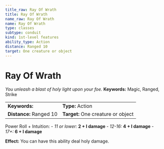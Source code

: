 ```yaml
---
title_raw: Ray Of Wrath
title: Ray Of Wrath
name_raw: Ray Of Wrath
name: Ray Of Wrath
type: classes
subtype: conduit
kind: 1st-level features
ability_type: Action
distance: Ranged 10
target: One creature or object
---
```


# Ray Of Wrath

*You unleash a blast of holy light upon your foe.* **Keywords:** Magic, Ranged, Strike

|                         |                                    |
| :---------------------- | :--------------------------------- |
| **Keywords:**           | **Type:** Action                   |
| **Distance:** Ranged 10 | **Target:** One creature or object |

Power Roll + Intuition: - *11 or lower:* **2 + I damage** - *12-16:* **4 + I damage** - *17+:* **6 + I damage**

**Effect:** You can have this ability deal holy damage.
